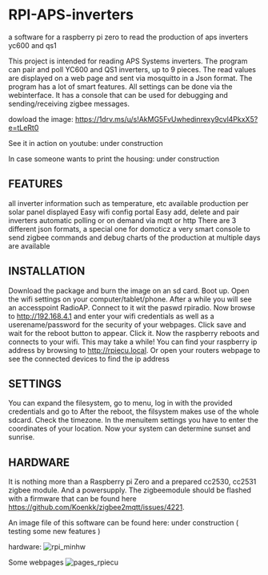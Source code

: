 # RPI-APS-inverters
a software for a raspberry pi zero to read the production of aps inverters yc600 and qs1

This project is intended for reading APS Systems inverters. The program can pair and poll YC600 and QS1 inverters, up to 9 pieces. The read values are displayed on a web page and sent via mosquitto in a Json format. The program has a lot of smart features. All settings can be done via the webinterface. It has a console that can be used for debugging and sending/receiving zigbee messages.

dowload the image: https://1drv.ms/u/s!AkMG5FvUwhedinrexy9cvl4PkxX5?e=tLeRt0

See it in action on youtube: under construction

In case someone wants to print the housing: under construction

## FEATURES
all inverter information such as temperature, etc available
production per solar panel displayed
Easy wifi config portal
Easy add, delete and pair inverters
automatic polling or on demand via mqtt or http
There are 3 different json formats, a special one for domoticz
a very smart console to send zigbee commands and debug
charts of the production at multiple days are available

## INSTALLATION
Download the package and burn the image on an sd card.
Boot up. Open the wifi settings on your computer/tablet/phone. 
After a while you will see an accesspoint RadioAP. Connect to it wit the paswd rpiradio.
Now browse to http://192.168.4.1 and enter your wifi credentials as well as a userename/password
for the security of your webpages. Click save and wait for the reboot button to appear. Click it.
Now the raspberry reboots and connects to your wifi. This may take a while!
You can find your raspberry ip address by browsing to http://rpiecu.local.
Or open your routers webpage to see the connected devices to find the ip address

## SETTINGS
You can expand the filesystem, go to menu, log in with the provided credentials and go to <system><expand fs>
After the reboot, the filsystem makes use of the whole sdcard. Check the timezone.
In the menuitem settings you have to enter the coordinates of your location. Now your system can determine
sunset and sunrise.

## HARDWARE
It is nothing more than a Raspberry pi Zero and a prepared cc2530, cc2531 zigbee module. And a powersupply. 
The zigbeemodule should be flashed with a firmware that can be found here https://github.com/Koenkk/zigbee2mqtt/issues/4221.  

An image file of this software can be found here: under construction ( testing some new features )

hardware:
![rpi_minhw](https://user-images.githubusercontent.com/12282915/147755635-156ec891-1dfd-4ff3-a59e-979653e1f47a.jpg)

Some webpages
![pages_rpiecu](https://user-images.githubusercontent.com/12282915/147755570-db00c49e-3033-42b2-bb68-8bbb9a003e33.jpg)
